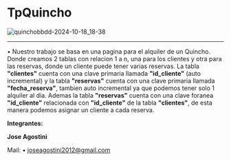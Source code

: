# TpQuincho
![quinchobbdd-2024-10-18_18-38](https://github.com/user-attachments/assets/90ff8077-199f-44e3-81f4-d80da0654f3e)


---------------------------------------------------------------------------------------------------------------------------------------------------------------------------------------------------------------------------------------------------------------------------------
• Nuestro trabajo se basa en una pagina para el alquiler de un Quincho. Donde creamos 2 tablas con relacion 1 a n, una para los clientes y otra para las reservas, donde un cliente puede tener varias reservas.
La tabla **"clientes"** cuenta con una clave primaria llamada **"id_cliente"** (auto incremental) y la tabla **"reservas"** cuenta con una clave primaria llamada **"fecha_reserva"**, tambien auto incremental ya que podemos tener solo 1 alquiler al dia. Ademas la tabla **"reservas"** cuenta con una clave foranea **"id_cliente"** relacionada con **"id_cliente"** de la tabla **"clientes"**, de esta manera podemos asignar un cliente a cada reserva.

**Integrantes:**

 **Jose Agostini**
 
 Mail:
  • joseagostini2012@gmail.com
